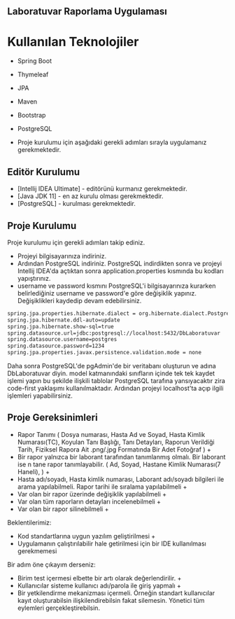 ## Laboratuvar Raporlama Uygulaması

# Kullanılan Teknolojiler
* Spring Boot
* Thymeleaf
* JPA
* Maven
* Bootstrap
* PostgreSQL

* Proje kurulumu için aşağıdaki gerekli adımları sırayla uygulamanız gerekmektedir.

## Editör Kurulumu
* [Intellij IDEA Ultimate] - editörünü kurmanız gerekmektedir.
* [Java JDK 11] - en az kurulu olması gerekmektedir.
* [PostgreSQL] - kurulması gerekmektedir.

## Proje Kurulumu
Proje kurulumu için gerekli adımları takip ediniz.

* Projeyi bilgisayarınıza indiriniz. 
* Ardından PostgreSQL indiriniz. PostgreSQL indirdikten sonra ve projeyi Intellij IDEA'da açtıktan sonra application.properties kısmında bu kodları yapıştırınız.
*  username ve password kısmını PostgreSQL'i bilgisayarınıza kurarken belirlediğiniz username ve password'e göre değişiklik yapınız. Değişiklikleri kaydedip devam edebilirsiniz. 

```sh
spring.jpa.properties.hibernate.dialect = org.hibernate.dialect.PostgreSQLDialect
spring.jpa.hibernate.ddl-auto=update 
spring.jpa.hibernate.show-sql=true
spring.datasource.url=jdbc:postgresql://localhost:5432/DbLaboratuvar
spring.datasource.username=postgres
spring.datasource.password=1234
spring.jpa.properties.javax.persistence.validation.mode = none

```

Daha sonra PostgreSQL'de pgAdmin'de bir veritabanı oluşturun ve adına DbLaboratuvar diyin.
model katmanındaki sınıfların içinde tek tek kaydet işlemi yapın bu şekilde ilişkili tablolar PostgreSQL tarafına yansıyacaktır zira code-first yaklaşımı kullanılmaktadır. Ardından projeyi localhost'ta açıp ilgili işlemleri yapabilirsiniz.

## Proje Gereksinimleri
* Rapor Tanımı ( Dosya numarası, Hasta Ad ve Soyad, Hasta Kimlik
Numarası(TC), Koyulan Tanı Başlığı, Tanı Detayları, Raporun Verildiği
Tarih, Fiziksel Rapora Ait .png/.jpg Formatında Bir Adet Fotoğraf )  + 
* Bir rapor yalnızca bir laborant tarafından tanımlanmış olmalı. Bir
laborant ise  n tane rapor tanımlayabilir. ( Ad, Soyad, Hastane Kimlik
Numarası(7 Haneli), )   + 
* Hasta adı/soyadı, Hasta kimlik numarası, Laborant adı/soyadı
bilgileri ile arama yapılabilmeli. Rapor tarihi ile sıralama
yapılabilmeli  + 
* Var olan bir rapor üzerinde değişiklik yapılabilmeli + 
* Var olan tüm raporların detayları incelenebilmeli + 
* Var olan bir rapor silinebilmeli  +

Beklentilerimiz:
* Kod standartlarına uygun yazılım geliştirilmesi + 
* Uygulamanın çalıştırılabilir hale getirilmesi için bir IDE
kullanılması gerekmemesi

Bir adım öne çıkayım derseniz:
* Birim test içermesi elbette bir artı olarak değerlendirilir. +
* Kullanıcılar sisteme kullanıcı adı/parola ile giriş yapmalı + 
* Bir yetkilendirme mekanizması içermeli. Örneğin standart kullanıcılar
kayıt oluşturabilsin ilişkilendirebilsin fakat silemesin. Yönetici tüm
eylemleri gerçekleştirebilsin.







   
   
